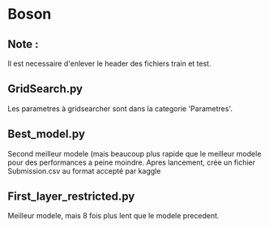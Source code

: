 # Boson

## Note :

Il est necessaire d'enlever le header des fichiers train et test.
 
## GridSearch.py

Les parametres à gridsearcher sont dans la categorie 'Parametres'. 

## Best_model.py

Second meilleur modele (mais beaucoup plus rapide que le meilleur modele pour des performances a peine moindre.
Apres lancement, crée un fichier Submission.csv au format accepté par kaggle

## First_layer_restricted.py

Meilleur modele, mais 8 fois plus lent que le modele precedent.
